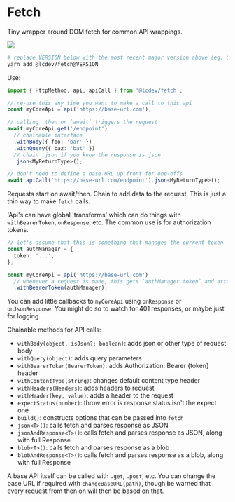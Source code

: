 # Fetch
Tiny wrapper around DOM fetch for common API wrappings.

[![](https://shields.servallapps.com/npm/v/@lcdev/fetch.svg?registry_uri=https%3A%2F%2Fnpm.servalldatasystems.com)](https://npm.servalldatasystems.com/#/detail/@lcdev/fetch)

```bash
# replace VERSION below with the most recent major version above (eg. 0.5.1 -> 0.5, 1.2.3 -> 1)
yarn add @lcdev/fetch@VERSION
```

Use:

```typescript
import { HttpMethod, api, apiCall } from '@lcdev/fetch';

// re-use this any time you want to make a call to this api
const myCoreApi = api('https://base-url.com');

// calling .then or `await` triggers the request
await myCoreApi.get('/endpoint')
  // chainable interface
  .withBody({ foo: 'bar' })
  .withQuery({ baz: 'bat' })
  // chain .json if you know the response is json
  .json<MyReturnType>();

// don't need to define a base URL up front for one-offs
await apiCall('https://base-url.com/endpoint').json<MyReturnType>();
```

Requests start on await/then. Chain to add data to the request. This is just a thin way to make `fetch` calls.

'Api's can have global 'transforms' which can do things with `withBearerToken`, `onResponse`, etc.
The common use is for authorization tokens.

```typescript
// let's assume that this is something that manages the current token
const authManager = {
  token: '...',
};

const myCoreApi = api('https://base-url.com')
  // whenever a request is made, this gets `authManager.token` and attachs it to the Authorization header
  .withBearerToken(authManager);
```

You can add little callbacks to `myCoreApi` using `onResponse` or `onJsonResponse`. You might
do so to watch for 401 responses, or maybe just for logging.

Chainable methods for API calls:
- `withBody(object, isJson?: boolean)`: adds json or other type of request body
- `withQuery(object)`: adds query parameters
- `withBearerToken(BearerToken)`: adds Authorization: Bearer {token} header
- `withContentType(string)`: changes default content type header
- `withHeaders(Headers)`: adds headers to request
- `withHeader(key, value)`: adds a header to the request
- `expectStatus(number)`: throw error is response status isn't the expect one
- `build()`: constructs options that can be passed into `fetch`
- `json<T>()`: calls fetch and parses response as JSON
- `jsonAndResponse<T>()`: calls fetch and parses response as JSON, along with full Response
- `blob<T>()`: calls fetch and parses response as a blob
- `blobAndResponse<T>()`: calls fetch and parses response as a blob, along with full Response

A base API itself can be called with `.get`, `.post`, etc. You can change the base URL if required
with `changeBaseURL(path)`, though be warned that every request from then on will then be based on that.
